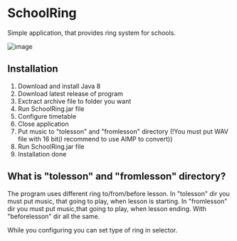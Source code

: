 # SchoolRing
Simple application, that provides ring system for schools.



![image](https://github.com/Electronprod/SchoolRing/assets/80621922/13e15e22-2eef-4d29-bce2-32a41d4d1748)

## Installation
  1. Download and install Java 8
  2. Download latest release of program
  3. Exctract archive file to folder you want
  4. Run SchoolRing.jar file
  5. Configure timetable
  6. Close application
  7. Put music to "tolesson" and "fromlesson" directory (!You must put WAV file with 16 bit(I recommend to use AIMP to convert))
  8. Run SchoolRing.jar file
  9. Installation done
## What is "tolesson" and "fromlesson" directory?
The program uses different ring to/from/before lesson. In "tolesson" dir you must put music,
that going to play, when lesson is starting. In "fromlesson" dir you must put music,that
going to play, when lesson ending. With "beforelesson" dir all the same.

While you configuring you can set type of ring in selector.

